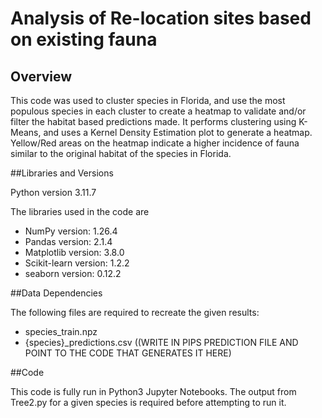 # Analysis of Re-location sites based on existing fauna 
## Overview
This code was used to cluster species in Florida, and use the most populous species in each cluster to create a heatmap to validate and/or filter the habitat based predictions made. It performs clustering using K-Means, and uses a Kernel Density Estimation plot to generate a heatmap. Yellow/Red areas on the heatmap indicate a higher incidence of fauna similar to the original habitat of the species in Florida.

##Libraries and Versions 

Python version 3.11.7

The libraries used in the code are
- NumPy version: 1.26.4
- Pandas version: 2.1.4
- Matplotlib version: 3.8.0
- Scikit-learn version: 1.2.2
- seaborn version: 0.12.2
  
##Data Dependencies 

The following files are required to recreate the given results: 
- species_train.npz
- {species}_predictions.csv ((WRITE IN PIPS PREDICTION FILE AND POINT TO THE CODE THAT GENERATES IT HERE)

##Code

This code is fully run in Python3 Jupyter Notebooks. The output from Tree2.py for a given species is required before attempting to run it. 
